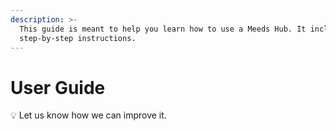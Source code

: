 ```yaml
---
description: >-
  This guide is meant to help you learn how to use a Meeds Hub. It includes
  step-by-step instructions.
---
```


# User Guide

💡 Let us know how we can improve it.
